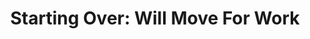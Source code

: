 ---
attached_gallery: gallery/autobiography.md
collection_archive: true
collection_category:
  - Award Winning
  - 'Exhibited Works '
  - Color
  - Reportage
  - Portraits
collection_content: >-
  This is a story about transition. About the things we lose, and the memories
  we keep.


  In 2009, my parents, Rob and Stephanie Rieser, left Springfield, Missouri, for
  suburban Phoenix, forced to find work in a new city when the economy in our
  hometown faltered.


  The photographs in this new series document their last days in the home in
  which, for 23 years, they raised three sons, hosted countless family holidays,
  planted gardens, decorated rooms, and built a life. I capture my Mom and Dad
  packing to leave Missouri, striving to personalize their new home in Arizona,
  and marking a family milestone under a new roof. Watching them fix up their
  new house reminds me that they are a team, one with remarkable energy and
  affection after 35 years of marriage. They are my relationship role models.


  I loved our Springfield house not for its bricks and gardens, doors and
  stairs, but for the home my parents made it. I saw it as a refuge, a familiar
  constant for my brothers and myself. When my parents left that home to start
  over in Arizona, I felt the final chapter in my childhood had come to an end.


  While the photos in this series are intimate, they are universal in their
  illustration of vulnerability and apprehension, optimism and love. They
  represent the fragility of housing and employment, and the strength of family
  and commitment.
collection_cover: 'https://d1sf55qlb7p6hz.cloudfront.net/startingover-5.jpg'
collection_cover_mobile: 'https://d1sf55qlb7p6hz.cloudfront.net/verticalcovers-32.jpg'
collection_description: >-
  This is a story about transition. About the things we lose, and the memories
  we keep. In 2009, my parents Rob and Stephanie Rieser left Springfield,
  Missouri for suburban Phoenix, forced to find work in a new city when the
  economy in our hometown faltered.
collection_filter: Personal
collection_hidden: false
collection_meta: 2009 - 2010
collection_preview:
  - 'https://d1sf55qlb7p6hz.cloudfront.net/startingover_covers-1.jpg'
  - 'https://d1sf55qlb7p6hz.cloudfront.net/startingover_covers-3.jpg'
  - 'https://d1sf55qlb7p6hz.cloudfront.net/startingover_covers-2.jpg'
  - 'https://d1sf55qlb7p6hz.cloudfront.net/startingover_covers-4.jpg'
cover_image: 'https://d1sf55qlb7p6hz.cloudfront.net/social-7.jpg'
date: ''
layout: blocks
logo: ''
navigation_theme: white
px_extra: true
slug: projects/starting-over
theme_color: '#E0CBC6'
theme_color_all_works: '#F9917C'
title: 'Starting Over: Will Move For Work'
collection_awards:
  - content: |-
      **2012**  
      _Photolucida's Critical Mass_  
      Finalist: Top International Project
    template: popup-text-element
  - content: |-
      **2011**  
      _Filter Photo Festival Official Selection_
    template: popup-text-element
collection_exhibition:
  - content: |-
      **2012**  
      _Guate Photo Festival: \[DOT\]COM_  
      La Fototeca Gallery. Guatemala City (Group Show)
    template: popup-text-element
  - content: |-
      **2011**  
      _Filter Photo Jurried Exhibition_  
      Black Cloud Gallery. Chicago, IL (Group Show)
    template: popup-text-element
  - content: |-
      **2011**  
      _Art Director’s Club Young Guns 9 Exhibition_

      Art Director’s Club Gallery.   
      New York, NY. (Group Show)
    template: popup-text-element
collection_blocks:
  - _bookshop_name: collections/media-row-start
    row_alignment: between
  - _bookshop_name: collections/media-element
    block: media-element
    color: '#D0E5CB'
    image: 'https://d1sf55qlb7p6hz.cloudfront.net/startingover-1.jpg'
    margin_left: '55'
    margin_right: ''
    margin_y: '100'
    width: '40'
  - _bookshop_name: collections/media-row
    row_alignment: between
  - _bookshop_name: collections/media-element
    block: media-element
    color: '#C19E88'
    image: 'https://d1sf55qlb7p6hz.cloudfront.net/startingover-3.jpg'
    margin_y: '700'
    width: '33'
  - _bookshop_name: collections/media-element
    block: media-element
    color: '#FBA093'
    image: 'https://d1sf55qlb7p6hz.cloudfront.net/startingover-2.jpg'
    margin_left: ''
    margin_right: '0'
    margin_y: '100'
    width: '60'
  - _bookshop_name: collections/media-row
    row_alignment: between
  - _bookshop_name: collections/media-element
    block: media-element
    color: '#ECD1BA'
    image: 'https://d1sf55qlb7p6hz.cloudfront.net/startingover-4.jpg'
    margin_left: '15'
    margin_y: '100'
    width: '40'
  - _bookshop_name: collections/media-row
    row_alignment: between
  - _bookshop_name: collections/media-element
    block: media-element
    color: '#B7DCB6'
    image: 'https://d1sf55qlb7p6hz.cloudfront.net/startingover-5.jpg'
    margin_left: '25'
    margin_right: ''
    margin_y: '100'
    width: '70'
  - _bookshop_name: collections/media-row
    row_alignment: between
  - _bookshop_name: collections/media-element
    block: media-element
    color: '#F0F0C8'
    image: 'https://d1sf55qlb7p6hz.cloudfront.net/startingover-6.jpg'
    margin_left: '5'
    margin_right: '0'
    margin_y: '100'
    width: '33'
  - _bookshop_name: collections/media-element
    block: media-element
    color: '#889C81'
    image: 'https://d1sf55qlb7p6hz.cloudfront.net/startingover-7.jpg'
    margin_left: '0'
    margin_right: '15'
    margin_y: '700'
    width: '40'
  - _bookshop_name: collections/media-row
    row_alignment: between
  - _bookshop_name: collections/media-element
    block: media-element
    color: '#EDCBA7'
    image: 'https://d1sf55qlb7p6hz.cloudfront.net/startingover-8.jpg'
    margin_left: '25'
    margin_right: ''
    margin_y: '500'
    width: '40'
  - _bookshop_name: collections/media-element
    block: media-element
    color: '#E5CDBE'
    image: 'https://d1sf55qlb7p6hz.cloudfront.net/startingover-9.jpg'
    margin_right: '5'
    margin_y: '100'
    width: '20'
  - _bookshop_name: collections/media-row
    row_alignment: between
  - _bookshop_name: collections/media-element
    block: media-element
    color: '#BDD493'
    image: 'https://d1sf55qlb7p6hz.cloudfront.net/startingover-10.jpg'
    margin_left: '5'
    margin_right: ''
    margin_y: '100'
    width: '40'
  - _bookshop_name: collections/media-row
    row_alignment: between
  - _bookshop_name: collections/media-element
    block: media-element
    color: '#E2F0EC'
    image: 'https://d1sf55qlb7p6hz.cloudfront.net/startingover-11.jpg'
    margin_left: '30'
    margin_y: '100'
    width: '66'
  - _bookshop_name: collections/media-row
    row_alignment: between
  - _bookshop_name: collections/media-element
    block: media-element
    color: '#CDD2EB'
    image: 'https://d1sf55qlb7p6hz.cloudfront.net/startingover-12.jpg'
    margin_left: '20'
    margin_right: ''
    margin_y: '300'
    width: '33'
  - _bookshop_name: collections/media-element
    block: media-element
    color: '#C3DEE5'
    image: 'https://d1sf55qlb7p6hz.cloudfront.net/startingover-13.jpg'
    margin_right: '10'
    margin_y: '100'
    width: '25'
  - _bookshop_name: collections/media-row
    row_alignment: between
  - _bookshop_name: collections/media-element
    block: media-element
    color: '#DBD8D8'
    image: 'https://d1sf55qlb7p6hz.cloudfront.net/startingover-14.jpg'
    margin_left: '5'
    margin_y: '300'
    width: '20'
  - _bookshop_name: collections/media-element
    block: media-element
    color: '#E3E3D9'
    image: 'https://d1sf55qlb7p6hz.cloudfront.net/startingover-15.jpg'
    margin_left: '0'
    margin_right: '35'
    margin_y: '100'
    width: '33'
  - _bookshop_name: collections/media-row
    row_alignment: between
  - _bookshop_name: collections/media-element
    block: media-element
    color: '#E4ECEB'
    image: 'https://d1sf55qlb7p6hz.cloudfront.net/startingover-16.jpg'
    margin_left: '15'
    margin_right: '0'
    margin_y: '100'
    width: '66'
  - _bookshop_name: collections/media-row
    row_alignment: between
  - _bookshop_name: collections/media-element
    block: media-element
    color: '#E8E1D4'
    image: 'https://d1sf55qlb7p6hz.cloudfront.net/startingover-17.jpg'
    margin_left: '25'
    margin_right: ''
    margin_y: '100'
    width: '45'
  - _bookshop_name: collections/media-row
    row_alignment: between
  - _bookshop_name: collections/media-element
    block: media-element
    color: '#DAEDFD'
    image: 'https://d1sf55qlb7p6hz.cloudfront.net/startingover-18.jpg'
    margin_left: '5'
    margin_right: '0'
    margin_y: '100'
    width: '50'
  - _bookshop_name: collections/media-element
    block: media-element
    color: '#DCE4E8'
    image: 'https://d1sf55qlb7p6hz.cloudfront.net/startingover-19.jpg'
    margin_left: '0'
    margin_right: '0'
    margin_y: '700'
    width: '40'
  - _bookshop_name: collections/media-row
    row_alignment: between
  - _bookshop_name: collections/media-element
    block: media-element
    color: '#F0EEE2'
    image: 'https://d1sf55qlb7p6hz.cloudfront.net/startingover-20.jpg'
    margin_left: '20'
    margin_right: ''
    margin_y: '100'
    width: '60'
  - _bookshop_name: collections/media-row-end
collection_press:
  - content: >-
      [**_Landscape
      Stories_**](http://landscape-stories.tumblr.com/post/112393878318/ls-18-family-submission-jesse-rieser)
    template: popup-text-element
  - content: >-
      [**_OITZARISME: Romanian Online Magazine on
      Photography_**](http://www.oitzarisme.ro/2011/07/04/jesse-rieser-starting-over/)
    template: popup-text-element
  - content: _Nacione_
    template: popup-text-element
---